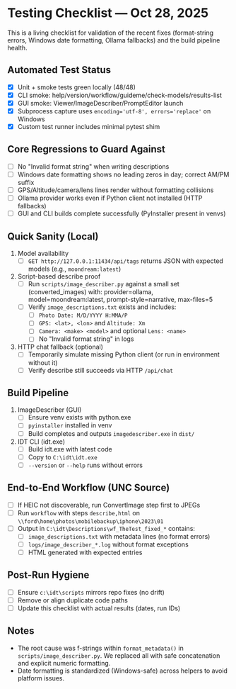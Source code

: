 # Testing Checklist — Oct 28, 2025

This is a living checklist for validation of the recent fixes (format-string errors, Windows date formatting, Ollama fallbacks) and the build pipeline health.

## Automated Test Status
- [x] Unit + smoke tests green locally (48/48)
- [x] CLI smoke: help/version/workflow/guideme/check-models/results-list
- [x] GUI smoke: Viewer/ImageDescriber/PromptEditor launch
- [x] Subprocess capture uses `encoding='utf-8', errors='replace'` on Windows
- [x] Custom test runner includes minimal pytest shim

## Core Regressions to Guard Against
- [ ] No "Invalid format string" when writing descriptions
- [ ] Windows date formatting shows no leading zeros in day; correct AM/PM suffix
- [ ] GPS/Altitude/camera/lens lines render without formatting collisions
- [ ] Ollama provider works even if Python client not installed (HTTP fallbacks)
- [ ] GUI and CLI builds complete successfully (PyInstaller present in venvs)

## Quick Sanity (Local)
1) Model availability
   - [ ] `GET http://127.0.0.1:11434/api/tags` returns JSON with expected models (e.g., `moondream:latest`)

2) Script-based describe proof
   - [ ] Run `scripts/image_describer.py` against a small set (converted_images) with:
         provider=ollama, model=moondream:latest, prompt-style=narrative, max-files=5
   - [ ] Verify `image_descriptions.txt` exists and includes:
       - [ ] `Photo Date: M/D/YYYY H:MMA/P`
       - [ ] `GPS: <lat>, <lon>` and `Altitude: Xm`
       - [ ] `Camera: <make> <model>` and optional `Lens: <name>`
       - [ ] No "Invalid format string" in logs

3) HTTP chat fallback (optional)
   - [ ] Temporarily simulate missing Python client (or run in environment without it)
   - [ ] Verify describe still succeeds via HTTP `/api/chat`

## Build Pipeline
1) ImageDescriber (GUI)
   - [ ] Ensure venv exists with python.exe
   - [ ] `pyinstaller` installed in venv
   - [ ] Build completes and outputs `imagedescriber.exe` in `dist/`

2) IDT CLI (idt.exe)
   - [ ] Build idt.exe with latest code
   - [ ] Copy to `C:\idt\idt.exe`
   - [ ] `--version` or `--help` runs without errors

## End-to-End Workflow (UNC Source)
- [ ] If HEIC not discoverable, run ConvertImage step first to JPEGs
- [ ] Run `workflow` with steps `describe,html` on `\\ford\home\photos\mobilebackup\iphone\2023\01`
- [ ] Output in `C:\idt\Descriptions\wf_TheTest_fixed_*` contains:
  - [ ] `image_descriptions.txt` with metadata lines (no format errors)
  - [ ] `logs/image_describer_*.log` without format exceptions
  - [ ] HTML generated with expected entries

## Post-Run Hygiene
- [ ] Ensure `c:\idt\scripts` mirrors repo fixes (no drift)
- [ ] Remove or align duplicate code paths
- [ ] Update this checklist with actual results (dates, run IDs)

## Notes
- The root cause was f-strings within `format_metadata()` in `scripts/image_describer.py`. We replaced all with safe concatenation and explicit numeric formatting.
- Date formatting is standardized (Windows-safe) across helpers to avoid platform issues.
